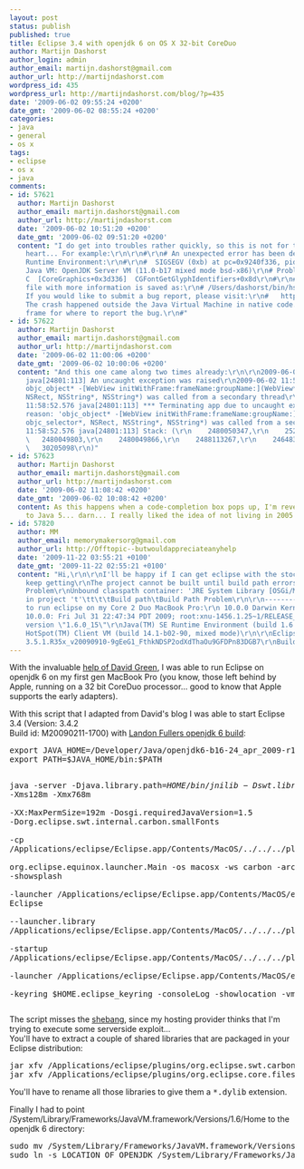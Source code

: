 ```yaml
---
layout: post
status: publish
published: true
title: Eclipse 3.4 with openjdk 6 on OS X 32-bit CoreDuo
author: Martijn Dashorst
author_login: admin
author_email: martijn.dashorst@gmail.com
author_url: http://martijndashorst.com
wordpress_id: 435
wordpress_url: http://martijndashorst.com/blog/?p=435
date: '2009-06-02 09:55:24 +0200'
date_gmt: '2009-06-02 08:55:24 +0200'
categories:
- java
- general
- os x
tags:
- eclipse
- os x
- java
comments:
- id: 57621
  author: Martijn Dashorst
  author_email: martijn.dashorst@gmail.com
  author_url: http://martijndashorst.com
  date: '2009-06-02 10:51:20 +0200'
  date_gmt: '2009-06-02 09:51:20 +0200'
  content: "I do get into troubles rather quickly, so this is not for the faint of
    heart... For example:\r\n\r\n#\r\n# An unexpected error has been detected by Java
    Runtime Environment:\r\n#\r\n#  SIGSEGV (0xb) at pc=0x9240f336, pid=24654, tid=2953121792\r\n#\r\n#
    Java VM: OpenJDK Server VM (11.0-b17 mixed mode bsd-x86)\r\n# Problematic frame:\r\n#
    C  [CoreGraphics+0x3d336]  CGFontGetGlyphIdentifiers+0x8d\r\n#\r\n# An error report
    file with more information is saved as:\r\n# /Users/dashorst/bin/hs_err_pid24654.log\r\n#\r\n#
    If you would like to submit a bug report, please visit:\r\n#   http://java.sun.com/webapps/bugreport/crash.jsp\r\n#
    The crash happened outside the Java Virtual Machine in native code.\r\n# See problematic
    frame for where to report the bug.\r\n#"
- id: 57622
  author: Martijn Dashorst
  author_email: martijn.dashorst@gmail.com
  author_url: http://martijndashorst.com
  date: '2009-06-02 11:00:06 +0200'
  date_gmt: '2009-06-02 10:00:06 +0200'
  content: "And this one came along two times already:\r\n\r\n2009-06-02 11:58:52.573
    java[24801:113] An uncaught exception was raised\r\n2009-06-02 11:58:52.575 java[24801:113]
    objc_object* -[WebView initWithFrame:frameName:groupName:](WebView*, objc_selector*,
    NSRect, NSString*, NSString*) was called from a secondary thread\r\n2009-06-02
    11:58:52.576 java[24801:113] *** Terminating app due to uncaught exception 'WebKitThreadingException',
    reason: 'objc_object* -[WebView initWithFrame:frameName:groupName:](WebView*,
    objc_selector*, NSRect, NSString*, NSString*) was called from a secondary thread'\r\n2009-06-02
    11:58:52.576 java[24801:113] Stack: (\r\n    2480050347,\r\n    2521951803,\r\n
    \   2480049803,\r\n    2480049866,\r\n    2488113267,\r\n    2464832318,\r\n    1462886474,\r\n
    \   30205098\r\n)"
- id: 57623
  author: Martijn Dashorst
  author_email: martijn.dashorst@gmail.com
  author_url: http://martijndashorst.com
  date: '2009-06-02 11:08:42 +0200'
  date_gmt: '2009-06-02 10:08:42 +0200'
  content: As this happens when a code-completion box pops up, I'm reverting back
    to Java 5... darn... I really liked the idea of not living in 2005 anymore...
- id: 57820
  author: MM
  author_email: memorymakersorg@gmail.com
  author_url: http://Offtopic--butwouldappreciateanyhelp
  date: '2009-11-22 03:55:21 +0100'
  date_gmt: '2009-11-22 02:55:21 +0100'
  content: "Hi,\r\n\r\nI'll be happy if I can get eclipse with the stock jdk but I
    keep getting\r\nThe project cannot be built until build path errors are resolved\t\r\nUnknown\tJava
    Problem\r\nUnbound classpath container: 'JRE System Library [OSGi/Minimum-1.2]'
    in project 't'\tt\t\tBuild path\tBuild Path Problem\r\n\r\n---------\r\nI'm trying
    to run eclipse on my Core 2 Duo MacBook Pro:\r\n 10.0.0 Darwin Kernel Version
    10.0.0: Fri Jul 31 22:47:34 PDT 2009; root:xnu-1456.1.25~1/RELEASE_I386 i386\r\n\r\nJava:\r\njava
    version \"1.6.0_15\"\r\nJava(TM) SE Runtime Environment (build 1.6.0_15-b03-219)\r\nJava
    HotSpot(TM) Client VM (build 14.1-b02-90, mixed mode)\r\n\r\nEclipse:\r\nVersion
    3.5.1.R35x_v20090910-9gEeG1_FthkNDSP2odXdThaOu9GFDPn83DGB7\r\nBuild id: M20090917-0800"
---
```

<p>With the invaluable <a href="http://greensopinion.blogspot.com/2008/08/eclipse-ganymede-on-soylatte.html">help of David Green</a>, I was able to run Eclipse on openjdk 6 on my first gen MacBook Pro (you know, those left behind by Apple, running on a 32 bit CoreDuo processor... good to know that Apple supports the early adapters).</p>
<p>With this script that I adapted from David's blog I was able to start Eclipse 3.4 (Version: 3.4.2<br />
Build id: M20090211-1700) with <a href="http://landonf.bikemonkey.org/2009/05/17#OpenJDK6_MacPorts.20090516">Landon Fullers openjdk 6 build</a>:</p>
<pre>
export JAVA_HOME=/Developer/Java/openjdk6-b16-24_apr_2009-r1
export PATH=$JAVA_HOME/bin:$PATH

java -server -Djava.library.path=$HOME/bin/jnilib -Dswt.library.path=$HOME/bin/jnilib -Xms128m -Xmx768m \
    -XX:MaxPermSize=192m -Dosgi.requiredJavaVersion=1.5 -Dorg.eclipse.swt.internal.carbon.smallFonts \
    -cp /Applications/eclipse/Eclipse.app/Contents/MacOS/../../../plugins/org.eclipse.equinox.launcher_1.0.101.R34x_v20081125.jar \
    org.eclipse.equinox.launcher.Main -os macosx -ws carbon -arch x86 -showsplash \
    -launcher /Applications/eclipse/Eclipse.app/Contents/MacOS/eclipse -name Eclipse \
    --launcher.library /Applications/eclipse/Eclipse.app/Contents/MacOS/../../../plugins/org.eclipse.equinox.launcher.carbon.macosx_1.0.101.R34x_v20080731 \
    -startup /Applications/eclipse/Eclipse.app/Contents/MacOS/../../../plugins/org.eclipse.equinox.launcher_1.0.101.R34x_v20081125.jar \
    -launcher /Applications/eclipse/Eclipse.app/Contents/MacOS/eclipse \
    -keyring $HOME.eclipse_keyring -consoleLog -showlocation -vm $JAVA_HOME
</pre>
<p>The script misses the <a href="http://en.wikipedia.org/wiki/Shebang_(Unix)">shebang</a>, since my hosting provider thinks that I'm trying to execute some serverside exploit...<br />
You'll have to extract a couple of shared libraries that are packaged in your Eclipse distribution:</p>
<pre>jar xfv /Applications/eclipse/plugins/org.eclipse.swt.carbon.macosx_3.4.1.v3452b.jar
jar xfv /Applications/eclipse/plugins/org.eclipse.core.filesystem.macosx_*.jar os/macosx/liblocalfile_1_0_0.jnilib</pre>
<p>You'll have to rename all those libraries to give them a <tt>*.dylib</tt> extension.</p>
<p>Finally I had to point /System/Library/Frameworks/JavaVM.framework/Versions/1.6/Home to the openjdk 6 directory:</p>
<pre>sudo mv /System/Library/Frameworks/JavaVM.framework/Versions/1.6/Home /System/Library/Frameworks/JavaVM.framework/Versions/1.6/Home.old
sudo ln -s LOCATION_OF_OPENJDK /System/Library/Frameworks/JavaVM.framework/Versions/1.6/Home</pre>
